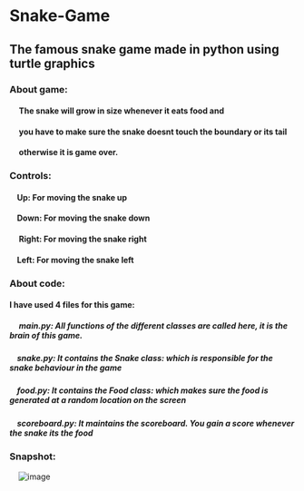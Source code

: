 # Snake-Game

## The famous snake game made in python using turtle graphics

### About game:
####       &nbsp;&nbsp;&nbsp;&nbsp; The snake will grow in size whenever it eats food and
####            &nbsp;&nbsp;&nbsp;&nbsp;     you have to make sure the snake doesnt touch the boundary or its tail
####           &nbsp;&nbsp;&nbsp;&nbsp;      otherwise it is game over.

### Controls:
#### &nbsp;&nbsp;&nbsp;&nbsp;Up: For moving the snake up
#### &nbsp;&nbsp;&nbsp;&nbsp;Down: For moving the snake down
#### &nbsp;&nbsp;&nbsp;&nbsp; Right: For moving the snake right
#### &nbsp;&nbsp;&nbsp;&nbsp;Left: For moving the snake left

### About code:
#### I have used 4 files for this game:
##### &nbsp;&nbsp;&nbsp;&nbsp; main.py: All functions of the different classes are called here, it is the brain of this game.
##### &nbsp;&nbsp;&nbsp;&nbsp;snake.py: It contains the Snake class: which is responsible for the snake behaviour in the game
##### &nbsp;&nbsp;&nbsp;&nbsp;food.py: It contains the Food class: which makes sure the food is generated at a random location on the screen
##### &nbsp;&nbsp;&nbsp;&nbsp;scoreboard.py: It maintains the scoreboard. You gain a score whenever the snake its the food

### Snapshot:
&nbsp;&nbsp;&nbsp;&nbsp;![image](https://user-images.githubusercontent.com/54039581/121778603-3d20a200-cbb5-11eb-867a-5bc5d4e8f23e.png)
